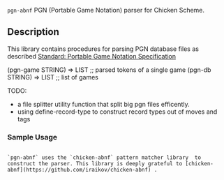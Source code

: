  `pgn-abnf`
PGN (Portable Game Notation) parser for Chicken Scheme. 

## Description
This library contains procedures for parsing PGN database files as described
[Standard: Portable Game Notation Specification](http://www.saremba.de/chessgml/standards/pgn/pgn-complete.htm)   

<procedure>
(pgn-game STRING) => LIST  ;; parsed tokens of a single game
</procedure>

<procedure>
(pgn-db STRING) => LIST  ;; list of games
</procedure>

TODO:
- a file splitter utility function that split big pgn files efficently. 
- using define-record-type to construct record types out of moves and tags 
###  Sample Usage

```

`pgn-abnf` uses the `chicken-abnf` pattern matcher library  to construct the parser. This library is deeply grateful to [chicken-abnf](https://github.com/iraikov/chicken-abnf) . 